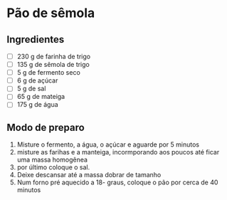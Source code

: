 # Pão de sêmola

## Ingredientes

- [ ] 230 g de farinha de trigo
- [ ] 135 g de sêmola de trigo
- [ ] 5 g de fermento seco
- [ ] 6 g de açúcar
- [ ] 5 g de sal
- [ ] 65 g de mateiga
- [ ] 175 g de água

## Modo de preparo

1. Misture o fermento, a água, o açúcar e aguarde por 5 minutos
1. misture as farihas e a manteiga, incormporando aos poucos até ficar uma massa homogênea
1. por último coloque o sal.
1. Deixe descansar até a massa dobrar de tamanho
1. Num forno pré aquecido a 18- graus, coloque o pão por cerca de 40 minutos
